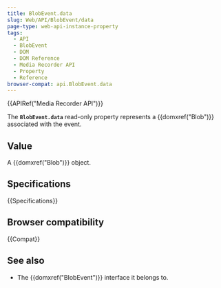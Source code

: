 ```yaml
---
title: BlobEvent.data
slug: Web/API/BlobEvent/data
page-type: web-api-instance-property
tags:
  - API
  - BlobEvent
  - DOM
  - DOM Reference
  - Media Recorder API
  - Property
  - Reference
browser-compat: api.BlobEvent.data
---
```

{{APIRef("Media Recorder API")}}

The **`BlobEvent.data`** read-only property represents a {{domxref("Blob")}} associated with the event.

## Value

A {{domxref("Blob")}} object.

## Specifications

{{Specifications}}

## Browser compatibility

{{Compat}}

## See also

- The {{domxref("BlobEvent")}} interface it belongs to.
